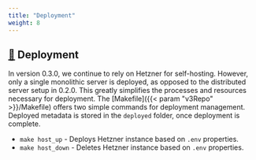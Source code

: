 ```yaml
---
title: "Deployment"
weight: 8
---
```


## [&#128279;](#deployment) Deployment

In version 0.3.0, we continue to rely on Hetzner for self-hosting. However, only a single monolithic server is deployed, as opposed to the distributed server setup in 0.2.0. This greatly simplifies the processes and resources necessary for deployment. The [Makefile]({{< param "v3Repo" >}}/Makefile) offers two simple commands for deployment management. Deployed metadata is stored in the `deployed` folder, once deployment is complete.

- `make host_up` - Deploys Hetzner instance based on `.env` properties.
- `make host_down` - Deletes Hetzner instance based on `.env` properties. 
